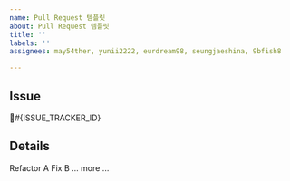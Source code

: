 ```yaml
---
name: Pull Request 템플릿
about: Pull Request 템플릿
title: ''
labels: ''
assignees: may54ther, yunii2222, eurdream98, seungjaeshina, 9bfish8

---
```


## Issue
🚀#{ISSUE_TRACKER_ID}

## Details
Refactor A
Fix B
... more ...
